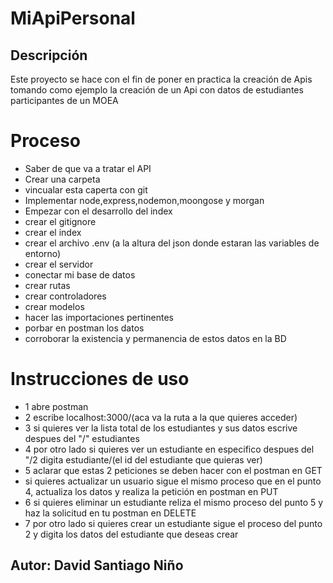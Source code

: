 # MiApiPersonal

## Descripción

Este proyecto se hace con el fin de poner en practica la creación de Apis tomando como ejemplo la creación de un Api con datos de estudiantes participantes de un MOEA

# Proceso

- Saber de que va a tratar el API
- Crear una carpeta
- vincualar esta caperta con git
- Implementar node,express,nodemon,moongose y morgan
- Empezar con el desarrollo del index
- crear el gitignore
- crear el index
- crear el archivo .env (a la altura del json donde estaran las variables de entorno)
- crear el servidor
- conectar mi base de datos
- crear rutas
- crear controladores
- crear modelos
- hacer las importaciones pertinentes
- porbar en postman los datos
- corroborar la existencia y permanencia de estos datos en la BD

# Instrucciones de uso

- 1 abre postman
- 2 escribe localhost:3000/(aca va la ruta a la que quieres acceder)
- 3 si quieres ver la lista total de los estudiantes y sus datos escrive despues del "/" estudiantes
- 4 por otro lado si quieres ver un estudiante en especifico despues del "/2 digita estudiante/(el id del estudiante que quieras ver)
- 5 aclarar que estas 2 peticiones se deben hacer con el postman en GET
- si quieres actualizar un usuario sigue el mismo proceso que en el punto 4, actualiza los datos y realiza la petición en postman en PUT
- 6 si quieres eliminar un estudiante reliza el mismo proceso del punto 5 y haz la solicitud en tu postman en DELETE
- 7 por otro lado si quieres crear un estudiante sigue el proceso del punto 2 y digita los datos del estudiante que deseas crear

## Autor: David Santiago Niño
